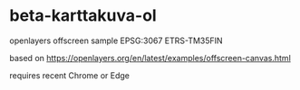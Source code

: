 # beta-karttakuva-ol
openlayers offscreen sample EPSG:3067 ETRS-TM35FIN

based on
https://openlayers.org/en/latest/examples/offscreen-canvas.html

requires recent Chrome or Edge 

